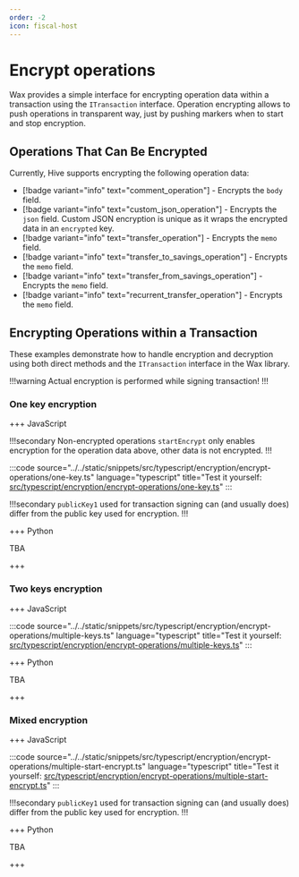 ```yaml
---
order: -2
icon: fiscal-host
---
```


# Encrypt operations

Wax provides a simple interface for encrypting operation data within a transaction using the `ITransaction` interface. Operation encrypting allows to push operations in transparent way, just by pushing markers when to start and stop encryption.

## Operations That Can Be Encrypted

Currently, Hive supports encrypting the following operation data:

- [!badge variant="info" text="comment_operation"] - Encrypts the `body` field.
- [!badge variant="info" text="custom_json_operation"] - Encrypts the `json` field. Custom JSON encryption is unique as it wraps the encrypted data in an `encrypted` key.
- [!badge variant="info" text="transfer_operation"] - Encrypts the `memo` field.
- [!badge variant="info" text="transfer_to_savings_operation"] - Encrypts the `memo` field.
- [!badge variant="info" text="transfer_from_savings_operation"] - Encrypts the `memo` field.
- [!badge variant="info" text="recurrent_transfer_operation"] - Encrypts the `memo` field.

## Encrypting Operations within a Transaction

These examples demonstrate how to handle encryption and decryption using both direct methods and the `ITransaction` interface in the Wax library.

!!!warning
Actual encryption is performed while signing transaction!
!!!

### One key encryption

+++ JavaScript

!!!secondary Non-encrypted operations
`startEncrypt` only enables encryption for the operation data above, other data is not encrypted.
!!!

:::code source="../../static/snippets/src/typescript/encryption/encrypt-operations/one-key.ts" language="typescript" title="Test it yourself: [src/typescript/encryption/encrypt-operations/one-key.ts](https://stackblitz.com/github/openhive-network/wax-doc-snippets?file=src%2Ftypescript%2Fencryption%2Fencrypt-operations%2Fone-key.ts&startScript=test-encryption-encrypt-operations-one-key)" :::

!!!secondary
`publicKey1` used for transaction signing can (and usually does) differ from the public key used for encryption.
!!!

+++ Python

TBA

+++

### Two keys encryption

+++ JavaScript

:::code source="../../static/snippets/src/typescript/encryption/encrypt-operations/multiple-keys.ts" language="typescript" title="Test it yourself: [src/typescript/encryption/encrypt-operations/multiple-keys.ts](https://stackblitz.com/github/openhive-network/wax-doc-snippets?file=src%2Ftypescript%2Fencryption%2Fencrypt-operations%2Fmultiple-keys.ts&startScript=test-encryption-encrypt-operations-multiple-keys)" :::

+++ Python

TBA

+++

### Mixed encryption

+++ JavaScript

:::code source="../../static/snippets/src/typescript/encryption/encrypt-operations/multiple-start-encrypt.ts" language="typescript" title="Test it yourself: [src/typescript/encryption/encrypt-operations/multiple-start-encrypt.ts](https://stackblitz.com/github/openhive-network/wax-doc-snippets?file=src%2Ftypescript%2Fencryption%2Fencrypt-operations%2Fmultiple-start-encrypt.ts&startScript=test-encryption-encrypt-operations-multiple-start-encrypt)" :::

!!!secondary
`publicKey1` used for transaction signing can (and usually does) differ from the public key used for encryption.
!!!

+++ Python

TBA

+++
